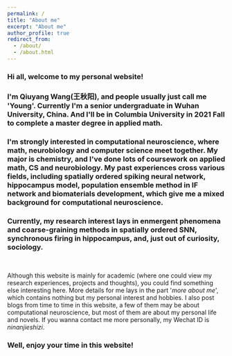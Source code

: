 ```yaml
---
permalink: /
title: "About me"
excerpt: "About me"
author_profile: true
redirect_from: 
  - /about/
  - /about.html
---
```


### Hi all, welcome to my personal website!

### I'm Qiuyang Wang(王秋阳),  and people usually just call me 'Young'. Currently I'm a senior undergraduate in Wuhan University, China. And I'll be in Columbia University in 2021 Fall to complete a master degree in applied math.

### I'm strongly interested in computational neuroscience, where math, neurobiology and computer science meet together. My major is chemistry,  and I've done lots of coursework on applied math, CS and neurobiology. My past experiences cross various fields, including spatially ordered spiking neural network, hippocampus model, population ensemble method in IF network  and biomaterials development, which  give me a mixed background for computational neuroscience.

### Currently, my research interest lays in enmergent phenomena and coarse-graining  methods in spatially ordered SNN, synchronous firing in hippocampus, and, just out of curiosity, sociology.

<br/>

Although this website is mainly for academic (where one could view my research experiences, projects and thoughts), you could find something else interesting here. More details for me lays in the part '*more about me*', which contains nothing but my personal interest and hobbies. I also post blogs from time to time in this website, a few of them may be about computational neuroscience, but most of them are about my personal life and novels. If you wanna contact me more personally, my Wechat ID is  *ninanjieshizi*.



### Well, enjoy your time in this website!

